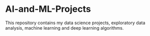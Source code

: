 # AI-and-ML-Projects
This repository contains my data science projects, exploratory data analysis, machine learning and deep learning algorithms.
